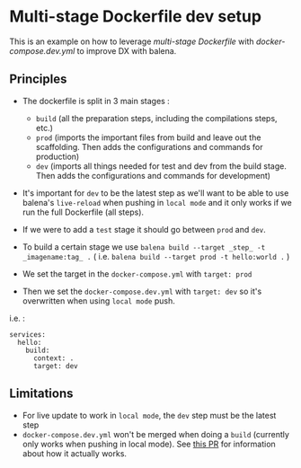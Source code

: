 # Multi-stage Dockerfile dev setup

This is an example on how to leverage _multi-stage Dockerfile_ with _docker-compose.dev.yml_ to improve DX with balena.

## Principles

- The dockerfile is split in 3 main stages :

  - `build` (all the preparation steps, including the compilations steps, etc.)
  - `prod` (imports the important files from build and leave out the scaffolding. Then adds the configurations and commands for production)
  - `dev` (imports all things needed for test and dev from the build stage. Then adds the configurations and commands for development)

- It's important for `dev` to be the latest step as we'll want to be able to use balena's `live-reload` when pushing in `local mode` and it only works if we run the full Dockerfile (all steps).
- If we were to add a `test` stage it should go between `prod` and `dev`.

- To build a certain stage we use `balena build --target _step_ -t _imagename:tag_ .` ( i.e. `balena build --target prod -t hello:world .` )

- We set the target in the `docker-compose.yml` with `target: prod`
- Then we set the `docker-compose.dev.yml` with `target: dev` so it's overwritten when using `local mode` push.

i.e. :

```
services:
  hello:
    build:
      context: .
      target: dev
```

## Limitations

- For live update to work in `local mode`, the `dev` step must be the latest step
- `docker-compose.dev.yml` won't be merged when doing a `build` (currently only works when pushing in local mode). See [this PR](https://github.com/balena-io/balena-cli/pull/2177) for information about how it actually works.
